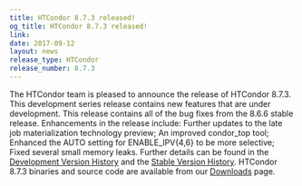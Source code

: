 ```yaml
---
title: HTCondor 8.7.3 released!
og_title: HTCondor 8.7.3 released!
link: 
date: 2017-09-12
layout: news
release_type: HTCondor
release_number: 8.7.3
---
```


The HTCondor team is pleased to announce the release of HTCondor 8.7.3. This development series release contains new features that are under development. This release contains all of the bug fixes from the 8.6.6 stable release.  Enhancements in the release include: Further updates to the late job materialization technology preview; An improved condor_top tool; Enhanced the AUTO setting for ENABLE_IPV{4,6} to be more selective; Fixed several small memory leaks.  Further details can be found in the <a href="http://htcondor.org/manual/v8.7.3/11_2Development_Release.html"> Development Version History</a> and the <a href="http://htcondor.org/manual/v8.7.3/11_4Stable_Release.html"> Stable Version History</a>. HTCondor 8.7.3 binaries and source code are available from our <a href="http://htcondor.org/downloads/">Downloads</a> page. 
